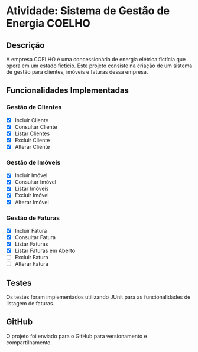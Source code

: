 # Atividade: Sistema de Gestão de Energia COELHO

## Descrição

A empresa COELHO é uma concessionária de energia elétrica fictícia que opera em um estado fictício. Este projeto consiste na criação de um sistema de gestão para clientes, imóveis e faturas dessa empresa.

## Funcionalidades Implementadas

### Gestão de Clientes

- [x] Incluir Cliente
- [x] Consultar Cliente
- [x] Listar Clientes
- [x] Excluir Cliente
- [x] Alterar Cliente

### Gestão de Imóveis

- [x] Incluir Imóvel
- [x] Consultar Imóvel
- [x] Listar Imóveis
- [x] Excluir Imóvel
- [x] Alterar Imóvel

### Gestão de Faturas

- [x] Incluir Fatura
- [x] Consultar Fatura
- [x] Listar Faturas
- [x] Listar Faturas em Aberto
- [ ] Excluir Fatura
- [ ] Alterar Fatura

## Testes

Os testes foram implementados utilizando JUnit para as funcionalidades de listagem de faturas.

## GitHub

O projeto foi enviado para o GitHub para versionamento e compartilhamento. 


